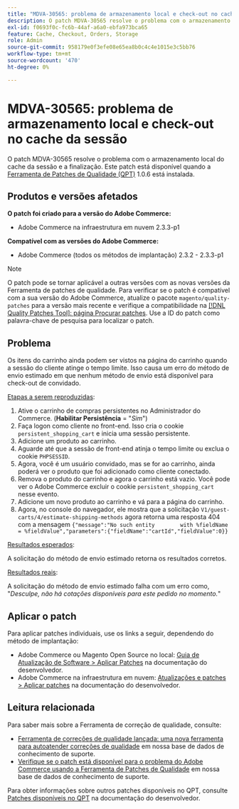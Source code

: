 ```yaml
---
title: "MDVA-30565: problema de armazenamento local e check-out no cache da sessão"
description: O patch MDVA-30565 resolve o problema com o armazenamento local do cache da sessão e a finalização. Este patch está disponível quando a [Ferramenta de correções de qualidade (QPT)](/help/announcements/adobe-commerce-announcements/magento-quality-patches-released-new-tool-to-self-serve-quality-patches.md) 1.0.6 está instalada.
exl-id: f0693f0c-fc6b-44af-a6a0-ebfa973bca65
feature: Cache, Checkout, Orders, Storage
role: Admin
source-git-commit: 958179e0f3efe08e65ea8b0c4c4e1015e3c5bb76
workflow-type: tm+mt
source-wordcount: '470'
ht-degree: 0%

---
```


# MDVA-30565: problema de armazenamento local e check-out no cache da sessão

O patch MDVA-30565 resolve o problema com o armazenamento local do cache da sessão e a finalização. Este patch está disponível quando a [Ferramenta de Patches de Qualidade (QPT)](/help/announcements/adobe-commerce-announcements/magento-quality-patches-released-new-tool-to-self-serve-quality-patches.md) 1.0.6 está instalada.

## Produtos e versões afetados

**O patch foi criado para a versão do Adobe Commerce:**

* Adobe Commerce na infraestrutura em nuvem 2.3.3-p1

**Compatível com as versões do Adobe Commerce:**

* Adobe Commerce (todos os métodos de implantação) 2.3.2 - 2.3.3-p1

>[!NOTE]
>
>O patch pode se tornar aplicável a outras versões com as novas versões da Ferramenta de patches de qualidade. Para verificar se o patch é compatível com a sua versão do Adobe Commerce, atualize o pacote `magento/quality-patches` para a versão mais recente e verifique a compatibilidade na [[!DNL Quality Patches Tool]: página Procurar patches](https://devdocs.magento.com/quality-patches/tool.html#patch-grid). Use a ID do patch como palavra-chave de pesquisa para localizar o patch.

## Problema

Os itens do carrinho ainda podem ser vistos na página do carrinho quando a sessão do cliente atinge o tempo limite. Isso causa um erro do método de envio estimado em que nenhum método de envio está disponível para check-out de convidado.

<u>Etapas a serem reproduzidas</u>:

1. Ative o carrinho de compras persistentes no Administrador do Commerce. (**Habilitar Persistência** = &quot;*Sim*&quot;)
1. Faça logon como cliente no front-end. Isso cria o cookie `persistent_shopping_cart` e inicia uma sessão persistente.
1. Adicione um produto ao carrinho.
1. Aguarde até que a sessão de front-end atinja o tempo limite ou exclua o cookie `PHPSESSID`.
1. Agora, você é um usuário convidado, mas se for ao carrinho, ainda poderá ver o produto que foi adicionado como cliente conectado.
1. Remova o produto do carrinho e agora o carrinho está vazio. Você pode ver o Adobe Commerce excluir o cookie `persistent_shopping_cart` nesse evento.
1. Adicione um novo produto ao carrinho e vá para a página do carrinho.
1. Agora, no console do navegador, ele mostra que a solicitação `V1/guest-carts/4/estimate-shipping-methods` agora retorna uma resposta 404 com a mensagem `{"message":"No such entity        with %fieldName = %fieldValue","parameters":{"fieldName":"cartId","fieldValue":0}}`

<u>Resultados esperados</u>:

A solicitação do método de envio estimado retorna os resultados corretos.

<u>Resultados reais</u>:

A solicitação do método de envio estimado falha com um erro como, &quot;*Desculpe, não há cotações disponíveis para este pedido no momento.*&quot;

## Aplicar o patch

Para aplicar patches individuais, use os links a seguir, dependendo do método de implantação:

* Adobe Commerce ou Magento Open Source no local: [Guia de Atualização de Software > Aplicar Patches](https://devdocs.magento.com/guides/v2.4/comp-mgr/patching/mqp.html) na documentação do desenvolvedor.
* Adobe Commerce na infraestrutura em nuvem: [Atualizações e patches > Aplicar patches](https://devdocs.magento.com/cloud/project/project-patch.html) na documentação do desenvolvedor.

## Leitura relacionada

Para saber mais sobre a Ferramenta de correção de qualidade, consulte:

* [Ferramenta de correções de qualidade lançada: uma nova ferramenta para autoatender correções de qualidade](/help/announcements/adobe-commerce-announcements/magento-quality-patches-released-new-tool-to-self-serve-quality-patches.md) em nossa base de dados de conhecimento de suporte.
* [Verifique se o patch está disponível para o problema do Adobe Commerce usando a Ferramenta de Patches de Qualidade](/help/support-tools/patches-available-in-qpt-tool/check-patch-for-magento-issue-with-magento-quality-patches.md) em nossa base de dados de conhecimento de suporte.

Para obter informações sobre outros patches disponíveis no QPT, consulte [Patches disponíveis no QPT](https://devdocs.magento.com/quality-patches/tool.html#patch-grid) na documentação do desenvolvedor.
